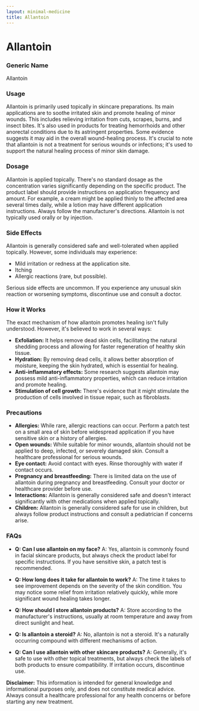 ```yaml
---
layout: minimal-medicine
title: Allantoin
---
```


# Allantoin
### Generic Name
Allantoin

### Usage
Allantoin is primarily used topically in skincare preparations. Its main applications are to soothe irritated skin and promote healing of minor wounds.  This includes relieving irritation from cuts, scrapes, burns, and insect bites.  It's also used in products for treating hemorrhoids and other anorectal conditions due to its astringent properties.  Some evidence suggests it may aid in the overall wound-healing process.  It's crucial to note that allantoin is not a treatment for serious wounds or infections; it's used to support the natural healing process of minor skin damage.

### Dosage
Allantoin is applied topically.  There's no standard dosage as the concentration varies significantly depending on the specific product.  The product label should provide instructions on application frequency and amount.  For example, a cream might be applied thinly to the affected area several times daily, while a lotion may have different application instructions. Always follow the manufacturer's directions.  Allantoin is not typically used orally or by injection.

### Side Effects
Allantoin is generally considered safe and well-tolerated when applied topically. However, some individuals may experience:

* Mild irritation or redness at the application site.
* Itching
* Allergic reactions (rare, but possible).

Serious side effects are uncommon.  If you experience any unusual skin reaction or worsening symptoms, discontinue use and consult a doctor.

### How it Works
The exact mechanism of how allantoin promotes healing isn't fully understood. However, it's believed to work in several ways:

* **Exfoliation:** It helps remove dead skin cells, facilitating the natural shedding process and allowing for faster regeneration of healthy skin tissue.
* **Hydration:** By removing dead cells, it allows better absorption of moisture, keeping the skin hydrated, which is essential for healing.
* **Anti-inflammatory effects:**  Some research suggests allantoin may possess mild anti-inflammatory properties, which can reduce irritation and promote healing.
* **Stimulation of cell growth:** There's evidence that it might stimulate the production of cells involved in tissue repair, such as fibroblasts.


### Precautions
* **Allergies:**  While rare, allergic reactions can occur. Perform a patch test on a small area of skin before widespread application if you have sensitive skin or a history of allergies.
* **Open wounds:**  While suitable for minor wounds, allantoin should not be applied to deep, infected, or severely damaged skin. Consult a healthcare professional for serious wounds.
* **Eye contact:** Avoid contact with eyes. Rinse thoroughly with water if contact occurs.
* **Pregnancy and breastfeeding:** There is limited data on the use of allantoin during pregnancy and breastfeeding.  Consult your doctor or healthcare provider before use.
* **Interactions:**  Allantoin is generally considered safe and doesn't interact significantly with other medications when applied topically.
* **Children:** Allantoin is generally considered safe for use in children, but always follow product instructions and consult a pediatrician if concerns arise.


### FAQs

* **Q: Can I use allantoin on my face?** A: Yes, allantoin is commonly found in facial skincare products, but always check the product label for specific instructions.  If you have sensitive skin, a patch test is recommended.

* **Q: How long does it take for allantoin to work?** A:  The time it takes to see improvement depends on the severity of the skin condition.  You may notice some relief from irritation relatively quickly, while more significant wound healing takes longer.

* **Q: How should I store allantoin products?** A:  Store according to the manufacturer's instructions, usually at room temperature and away from direct sunlight and heat.

* **Q: Is allantoin a steroid?** A: No, allantoin is not a steroid.  It's a naturally occurring compound with different mechanisms of action.

* **Q: Can I use allantoin with other skincare products?** A: Generally, it's safe to use with other topical treatments, but always check the labels of both products to ensure compatibility. If irritation occurs, discontinue use.


**Disclaimer:** This information is intended for general knowledge and informational purposes only, and does not constitute medical advice.  Always consult a healthcare professional for any health concerns or before starting any new treatment.
